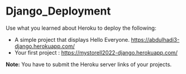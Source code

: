 # Django_Deployment

Use what you learned about Heroku to deploy the following:
- A simple project that displays Hello Everyone.    https://abdulhadi3-django.herokuapp.com/
- Your first project :   https://mystorell2022-django.herokuapp.com/

**Note:** You have to submit the Heroku server links of your projects.

